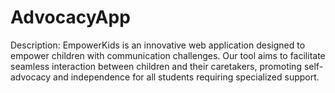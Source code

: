 # AdvocacyApp
Description:  EmpowerKids is an innovative web application designed to empower children with communication challenges. Our tool aims to facilitate seamless interaction between children and their caretakers, promoting self-advocacy and independence for all students requiring specialized support.
